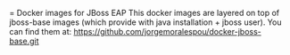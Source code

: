 = Docker images for JBoss EAP
This docker images are layered on top of jboss-base images (which provide with java installation + jboss user).
You can find them at:
https://github.com/jorgemoralespou/docker-jboss-base.git
